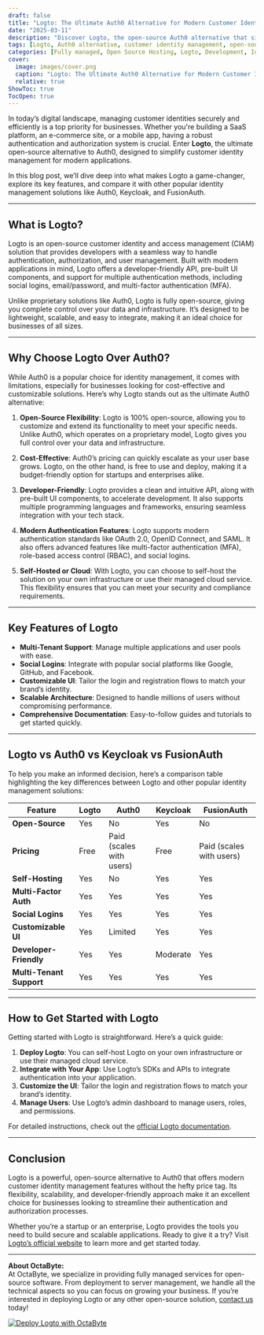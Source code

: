 ```yaml
---
draft: false
title: "Logto: The Ultimate Auth0 Alternative for Modern Customer Identity Management"
date: "2025-03-11"
description: "Discover Logto, the open-source Auth0 alternative that simplifies customer identity management. Learn how Logto stands out with its modern features, seamless integration, and cost-effective solutions. Perfect for businesses looking to streamline authentication and authorization processes."
tags: [Logto, Auth0 alternative, customer identity management, open-source authentication, modern authentication, identity and access management, Logto vs Auth0, open-source IAM, authentication solutions, user management]
categories: [Fully managed, Open Source Hosting, Logto, Development, Identity And Access Management]
cover:
  image: images/cover.png
  caption: "Logto: The Ultimate Auth0 Alternative for Modern Customer Identity Management"
  relative: true
ShowToc: true
TocOpen: true
---
```



In today’s digital landscape, managing customer identities securely and efficiently is a top priority for businesses. Whether you're building a SaaS platform, an e-commerce site, or a mobile app, having a robust authentication and authorization system is crucial. Enter **Logto**, the ultimate open-source alternative to Auth0, designed to simplify customer identity management for modern applications.

In this blog post, we’ll dive deep into what makes Logto a game-changer, explore its key features, and compare it with other popular identity management solutions like Auth0, Keycloak, and FusionAuth.

---

## What is Logto?

Logto is an open-source customer identity and access management (CIAM) solution that provides developers with a seamless way to handle authentication, authorization, and user management. Built with modern applications in mind, Logto offers a developer-friendly API, pre-built UI components, and support for multiple authentication methods, including social logins, email/password, and multi-factor authentication (MFA).

Unlike proprietary solutions like Auth0, Logto is fully open-source, giving you complete control over your data and infrastructure. It’s designed to be lightweight, scalable, and easy to integrate, making it an ideal choice for businesses of all sizes.

---

## Why Choose Logto Over Auth0?

While Auth0 is a popular choice for identity management, it comes with limitations, especially for businesses looking for cost-effective and customizable solutions. Here’s why Logto stands out as the ultimate Auth0 alternative:

1. **Open-Source Flexibility**: Logto is 100% open-source, allowing you to customize and extend its functionality to meet your specific needs. Unlike Auth0, which operates on a proprietary model, Logto gives you full control over your data and infrastructure.

2. **Cost-Effective**: Auth0’s pricing can quickly escalate as your user base grows. Logto, on the other hand, is free to use and deploy, making it a budget-friendly option for startups and enterprises alike.

3. **Developer-Friendly**: Logto provides a clean and intuitive API, along with pre-built UI components, to accelerate development. It also supports multiple programming languages and frameworks, ensuring seamless integration with your tech stack.

4. **Modern Authentication Features**: Logto supports modern authentication standards like OAuth 2.0, OpenID Connect, and SAML. It also offers advanced features like multi-factor authentication (MFA), role-based access control (RBAC), and social logins.

5. **Self-Hosted or Cloud**: With Logto, you can choose to self-host the solution on your own infrastructure or use their managed cloud service. This flexibility ensures that you can meet your security and compliance requirements.

---

## Key Features of Logto

- **Multi-Tenant Support**: Manage multiple applications and user pools with ease.
- **Social Logins**: Integrate with popular social platforms like Google, GitHub, and Facebook.
- **Customizable UI**: Tailor the login and registration flows to match your brand’s identity.
- **Scalable Architecture**: Designed to handle millions of users without compromising performance.
- **Comprehensive Documentation**: Easy-to-follow guides and tutorials to get started quickly.

---

## Logto vs Auth0 vs Keycloak vs FusionAuth

To help you make an informed decision, here’s a comparison table highlighting the key differences between Logto and other popular identity management solutions:

| Feature                | Logto               | Auth0               | Keycloak            | FusionAuth          |
|------------------------|---------------------|---------------------|---------------------|---------------------|
| **Open-Source**        | Yes                 | No                  | Yes                 | No                  |
| **Pricing**            | Free                | Paid (scales with users) | Free                | Paid (scales with users) |
| **Self-Hosting**       | Yes                 | No                  | Yes                 | Yes                 |
| **Multi-Factor Auth**  | Yes                 | Yes                 | Yes                 | Yes                 |
| **Social Logins**      | Yes                 | Yes                 | Yes                 | Yes                 |
| **Customizable UI**    | Yes                 | Limited             | Yes                 | Yes                 |
| **Developer-Friendly** | Yes                 | Yes                 | Moderate            | Yes                 |
| **Multi-Tenant Support** | Yes               | Yes                 | Yes                 | Yes                 |

---

## How to Get Started with Logto

Getting started with Logto is straightforward. Here’s a quick guide:

1. **Deploy Logto**: You can self-host Logto on your own infrastructure or use their managed cloud service.
2. **Integrate with Your App**: Use Logto’s SDKs and APIs to integrate authentication into your application.
3. **Customize the UI**: Tailor the login and registration flows to match your brand’s identity.
4. **Manage Users**: Use Logto’s admin dashboard to manage users, roles, and permissions.

For detailed instructions, check out the [official Logto documentation](https://docs.logto.io).

---

## Conclusion

Logto is a powerful, open-source alternative to Auth0 that offers modern customer identity management features without the hefty price tag. Its flexibility, scalability, and developer-friendly approach make it an excellent choice for businesses looking to streamline their authentication and authorization processes.

Whether you’re a startup or an enterprise, Logto provides the tools you need to build secure and scalable applications. Ready to give it a try? Visit [Logto’s official website](https://logto.io) to learn more and get started today.

---

**About OctaByte:**  
At OctaByte, we specialize in providing fully managed services for open-source software. From deployment to server management, we handle all the technical aspects so you can focus on growing your business. If you’re interested in deploying Logto or any other open-source solution, [contact us](https://octabyte.io) today!

[![Deploy Logto with OctaByte](/images/deploy-on-octabyte.png)](https://octabyte.io/fully-managed-open-source-services/development/identity-and-access-management/logto)